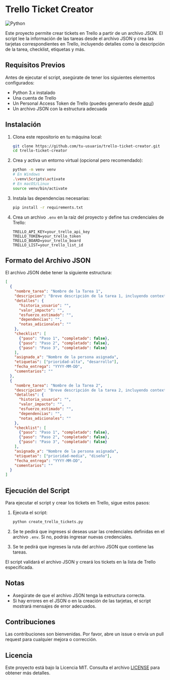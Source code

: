 # Trello Ticket Creator

![Python](https://img.shields.io/badge/language-Python-blue.svg)

Este proyecto permite crear tickets en Trello a partir de un archivo JSON. El script lee la información de las tareas desde el archivo JSON y crea las tarjetas correspondientes en Trello, incluyendo detalles como la descripción de la tarea, checklist, etiquetas y más.

## Requisitos Previos

Antes de ejecutar el script, asegúrate de tener los siguientes elementos configurados:

- Python 3.x instalado
- Una cuenta de Trello
- Un Personal Access Token de Trello (puedes generarlo desde [aquí](https://trello.com/app-key))
- Un archivo JSON con la estructura adecuada

## Instalación

1. Clona este repositorio en tu máquina local:

    ```bash
    git clone https://github.com/tu-usuario/trello-ticket-creator.git
    cd trello-ticket-creator
    ```

2. Crea y activa un entorno virtual (opcional pero recomendado):

    ```bash
    python -m venv venv
    # En Windows
    .\venv\Scripts\activate
    # En macOS/Linux
    source venv/bin/activate
    ```

3. Instala las dependencias necesarias:

    ```bash
    pip install -r requirements.txt
    ```

4. Crea un archivo `.env` en la raíz del proyecto y define tus credenciales de Trello:

    ```plaintext
    TRELLO_API_KEY=your_trello_api_key
    TRELLO_TOKEN=your_trello_token
    TRELLO_BOARD=your_trello_board
    TRELLO_LIST=your_trello_list_id
    ```

## Formato del Archivo JSON

El archivo JSON debe tener la siguiente estructura:

```json
[
  {
    "nombre_tarea": "Nombre de la Tarea 1",
    "descripcion": "Breve descripción de la tarea 1, incluyendo contexto y objetivos",
    "detalles": {
      "historia_usuario": "",
      "valor_impacto": "",
      "esfuerzo_estimado": "",
      "dependencias": "",
      "notas_adicionales": ""
    },
    "checklist": [
      {"paso": "Paso 1", "completado": false},
      {"paso": "Paso 2", "completado": false},
      {"paso": "Paso 3", "completado": false}
    ],
    "asignado_a": "Nombre de la persona asignada",
    "etiquetas": ["prioridad-alta", "desarrollo"],
    "fecha_entrega": "YYYY-MM-DD",
    "comentarios": ""
  },
  {
    "nombre_tarea": "Nombre de la Tarea 2",
    "descripcion": "Breve descripción de la tarea 2, incluyendo contexto y objetivos",
    "detalles": {
      "historia_usuario": "",
      "valor_impacto": "",
      "esfuerzo_estimado": "",
      "dependencias": "",
      "notas_adicionales": ""
    },
    "checklist": [
      {"paso": "Paso 1", "completado": false},
      {"paso": "Paso 2", "completado": false},
      {"paso": "Paso 3", "completado": false}
    ],
    "asignado_a": "Nombre de la persona asignada",
    "etiquetas": ["prioridad-media", "diseño"],
    "fecha_entrega": "YYYY-MM-DD",
    "comentarios": ""
  }
]
```


## Ejecución del Script

Para ejecutar el script y crear los tickets en Trello, sigue estos pasos:

1.  Ejecuta el script:
    
    ```bash
    python create_trello_tickets.py
    ```
    
2.  Se te pedirá que ingreses si deseas usar las credenciales definidas en el archivo `.env`. Si no, podrás ingresar nuevas credenciales.
    
3.  Se te pedirá que ingreses la ruta del archivo JSON que contiene las tareas.
    

El script validará el archivo JSON y creará los tickets en la lista de Trello especificada.

## Notas

-   Asegúrate de que el archivo JSON tenga la estructura correcta.
-   Si hay errores en el JSON o en la creación de las tarjetas, el script mostrará mensajes de error adecuados.

## Contribuciones

Las contribuciones son bienvenidas. Por favor, abre un issue o envía un pull request para cualquier mejora o corrección.

## Licencia

Este proyecto está bajo la Licencia MIT. Consulta el archivo [LICENSE](LICENSE) para obtener más detalles.

